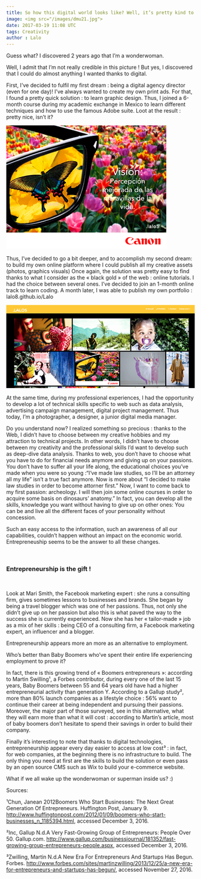 ```yaml
---
title: So how this digital world looks like? Well, it’s pretty kind to us.
image: <img src="/images/dmu21.jpg">
date: 2017-03-19 11:08 UTC
tags: Creativity
author : Lalo
---
```


Guess what? I discovered 2 years ago that I’m a wonderwoman.

Well, I admit that I’m not really credible in this picture !
But yes, I discovered that I could do almost anything I wanted thanks to digital.

First, I’ve decided to fulfil my first dream : being a digital agency director (even for one day)! 
I’ve always wanted to create my own print ads.
For that, I found a pretty quick solution : to learn graphic design. Thus, I joined a 6-month course during my academic exchange in Mexico to learn different techniques and how to use the famous Adobe suite.
Loot at the result : pretty nice, isn’t it?

<img src="/images/DMU23.png" alt="womenintech" style="center">

Thus, I’ve decided to go a bit deeper, and to accomplish my second dream: to build my own online platform where I could publish all my creative assets (photos, graphics visuals)
Once again, the solution was pretty easy to find thanks to what I consider as the « black gold » of the web : online tutorials. I had the choice between several ones.
I’ve decided to join an 1-month online track to learn coding.
A month later, I was able to publish my own portfolio : lalo8.github.io/Lalo


<img src="/images/DMU24.png" alt="womenintech" style="center">


At the same time, during my professional experiences, I had the opportunity to develop a lot of technical skills specific to web such as data analysis, advertising campaign management, digital project management.
Thus today, I’m a photographer, a designer, a junior digital media manager.


Do you understand now? I realized something so precious : thanks to the Web, I didn’t have to choose between my creative hobbies and my attraction to technical projects. In other words, I didn’t have to choose between my creativity and the professional skills I’d want to develop such as deep-dive data analysis.
Thanks to web, you don’t have to choose what you have to do for financial needs anymore and giving up on your passions. You don’t have to suffer all your life along, the educational choices you’ve made when you were so young :“I‘ve made law studies, so I’ll be an attorney all my life” isn’t a true fact anymore.
Now is more about “I decided to make law studies in order to become attorner first.” Now, I want to come back to my first passion: archeology. I will then join some online courses in order to acquire some basis on dinosaurs’ anatomy.”
In fact, you can develop all the skills, knowledge you want without having to give up on other ones: You can be and live all the different faces of your personality without concession.

Such an easy access to the information, such an awareness of all our capabilities, couldn’t happen without an impact on the economic world. Entrepreneuship seems to be the answer to all these changes.


<br>
<h3> Entrepreneurship is the gift !
</h3>
<br>


Look at Mari Smith, the Facebook marketing expert : she runs a consulting firm, gives sometimes lessons to businesses and brands. She began by being a travel blogger which was one of her passions. Thus, not only she didn’t give up on her passion but also this is what paved the way to the success she is currently experienced.
Now she has her « tailor-made » job as a mix of her skills : being CEO of a consulting firm, a Facebook marketing expert, an influencer and a blogger.

Entrepreneurship appears more an more as an alternative to employment. 

Who’s better than Baby Boomers who’ve spent their entire life experiencing employment to prove it?

In fact, there is this growing trend of « Boomers entrepreneurs »: according to Martin Swilling¹, a Forbes contributor, during every one of the last 15 years, Baby Boomers between 55 and 64 years old have had a higher entrepreneurial activity than generation Y.
According to a Gallup study², more than 80% launch companies as a lifestyle choice : 56% want to continue their career at being independent and pursuing their passions.
Moreover, the major part of those surveyed, see in this alternative, what they will earn more than what it will cost : according to Martin’s article, most of baby boomers don’t hesitate to spend their savings in order to build their company.

Finally it’s interesting to note that thanks to digital technologies, entrepreneurship appear every day easier to access at low cost³ : in fact, for web companies, at the beginning there is no infrastructure to build. The only thing you need at first are the skills to build the solution or even pass by an open source CMS such as Wix to build your e-commerce website.

What if we all wake up the wonderwoman or superman inside us? :)



Sources:

¹Chun, Janean 2012Boomers Who Start Businesses: The Next Great Generation Of Entrepreneurs. Huffington Post, January 9. http://www.huffingtonpost.com/2012/01/09/boomers-who-start-businesses_n_1185394.html, accessed December 3, 2016.

²Inc, Gallup N.d.A Very Fast-Growing Group of Entrepreneurs: People Over 50. Gallup.com. http://www.gallup.com/businessjournal/181352/fast-growing-group-entrepreneurs-people.aspx, accessed December 3, 2016.

³Zwilling, Martin N.d.A New Era For Entrepreneurs And Startups Has Begun. Forbes. http://www.forbes.com/sites/martinzwilling/2013/12/25/a-new-era-for-entrepreneurs-and-startups-has-begun/, accessed November 27, 2016.





